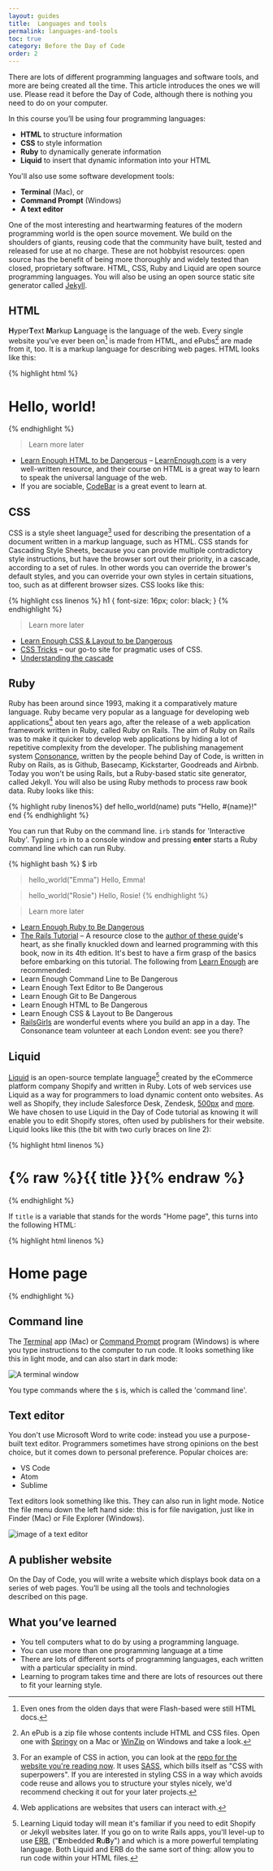 ```yaml
---
layout: guides
title:  Languages and tools
permalink: languages-and-tools
toc: true
category: Before the Day of Code
order: 2
---
```


<p class="content__abstract">
  There are lots of different programming languages and software tools, and
more are being created all the time. This article introduces the ones we will use. Please read it before the Day of Code, although there is nothing you need to do on your computer.
</p>
In this course you’ll be using four programming languages:

* **HTML** to structure information
* **CSS** to style information
* **Ruby** to dynamically generate information
* **Liquid** to insert that dynamic information into your HTML

You'll also use some software development tools:

* **Terminal** (Mac), or
* **Command Prompt** (Windows)
* **A text editor**

One of the most interesting and heartwarming features
of the modern programming world is the open source
movement. We build on the shoulders of giants, reusing
code that the community have built, tested and released for
use at no charge. These are not hobbyist resources: open
source has the benefit of being more thoroughly and widely
tested than closed, proprietary software.
HTML, CSS, Ruby and Liquid are open source programming languages. You will also be using an open source static site generator called [Jekyll](https://jekyllrb.com/).

## HTML
**H**yper**T**ext **M**arkup **L**anguage is the language of the web. Every single website
you’ve ever been on[^1] is made from HTML, and ePubs[^2] are
made from it, too. It is a markup language for describing web
pages. HTML looks like this:

{% highlight html %}
  <h1>Hello, world!</h1>
{% endhighlight %}

[^1]: Even ones from the olden days that were Flash-based were still HTML docs.
[^2]: An ePub is a zip file whose contents include HTML and CSS files. Open one with [Springy](https://springy.en.softonic.com/mac) on a Mac or [WinZip](https://www.winzip.com/win/en/) on Windows and take a look.

> <span class="content__learn-more">Learn more later<span>
* [Learn Enough HTML to be Dangerous](https://www.learnenough.com/html)
– [LearnEnough.com](https://www.learnenough.com) is a very well-written resource, and their course on HTML is a great way to learn to speak the universal language of the web.
* If you are sociable, [CodeBar](https://tutorials.codebar.io/) is a great event to learn at.


## CSS
CSS is a style sheet language[^4] used for describing the
presentation of a document written in a markup language,
such as HTML. CSS stands for Cascading Style Sheets, because you can provide multiple contradictory style instructions, but have the browser sort out their priority, in a cascade, according to a set of rules. In other words you can override the brower's default styles, and you can override your own styles in certain situations, too, such as at different browser sizes. CSS looks like this:

{% highlight css linenos %}
  h1 {
    font-size: 16px;
    color: black;
  }
{% endhighlight %}

[^4]: For an example of CSS in action, you can look at the <a href="https://github.com/GeneralProducts/day-of-code">repo for the website you're reading now</a>. It uses <a href="https://sass-lang.com/">SASS</a>, which bills itself as "CSS with superpowers". If you are interested in styling CSS in a way which avoids code reuse and allows you to structure your styles nicely, we'd recommend checking it out for your later projects.

> <span class="content__learn-more">Learn more later<span>
* [Learn Enough CSS & Layout to be Dangerous](https://www.learnenough.com/css)
* [CSS Tricks](https://css-tricks.com/) – our go-to site for pragmatic uses of CSS.
* [Understanding the cascade](https://blog.logrocket.com/how-css-works-understanding-the-cascade-d181cd89a4d8/)

## Ruby
Ruby has been around since 1993, making it a comparatively mature language. Ruby became
very popular as a language for developing web applications[^3] about ten
years ago, after the release of a web application framework
written in Ruby, called Ruby on Rails.
The aim of Ruby on Rails was to make it quicker
to develop web applications by hiding a lot of repetitive
complexity from the developer. The publishing management
system [Consonance](https://consonance.app), written by the people behind Day of Code, is written in Ruby on Rails, as is Github, Basecamp, Kickstarter, Goodreads and Airbnb. Today you won't be using Rails, but a Ruby-based static site generator, called Jekyll. You will also be using Ruby methods to process raw book data. Ruby looks like this:

{% highlight ruby linenos%}
  def hello_world(name)
    puts "Hello, #{name}!"
  end
{% endhighlight %}

You can run that Ruby on the command line. `irb` stands for 'Interactive Ruby'. Typing `irb` in to a console window and pressing **enter** starts a Ruby command line which can run Ruby.

{% highlight bash %}
  $ irb
  > hello_world("Emma")
  Hello, Emma!

  > hello_world("Rosie")
  Hello, Rosie!
{% endhighlight %}

> <span class="content__learn-more">Learn more later</span>
* [Learn Enough Ruby to Be Dangerous](https://www.learnenough.com/ruby-tutorial/hello_world)
* [The Rails Tutorial](https://www.learnenough.com/ruby-on-rails-4th-edition) – A resource close to the [author of these guide](http://twitter.com/has_many_books)'s heart, as she finally knuckled down and learned programming with this book, now in its 4th edition. It's best to have a firm grasp of the basics before embarking on this tutorial. The following from [Learn Enough](https://www.learnenough.com/) are recommended:
* Learn Enough Command Line to Be Dangerous
* Learn Enough Text Editor to Be Dangerous
* Learn Enough Git to Be Dangerous
* Learn Enough HTML to Be Dangerous
* Learn Enough CSS & Layout to Be Dangerous
* [RailsGirls](http://railsgirls.com/events.html) are wonderful events where you build an app in a day. The Consonance team volunteer at each London event: see you there?


[^3]: Web applications are websites that users can interact with.

## Liquid
[Liquid](https://shopify.github.io/liquid/) is an open-source template language[^5] created by the eCommerce platform company Shopify and written in Ruby. Lots of web services use Liquid as a way for programmers to load dynamic content onto websites. As well as Shopify, they include Salesforce Desk, Zendesk, [500px](https://web.500px.com/) and [more](https://github.com/Shopify/liquid/wiki#who-uses-liquid). We have chosen to use Liquid in the Day of Code tutorial as knowing it will enable you to edit Shopify stores, often used by publishers for their website. Liquid looks like this (the bit with two curly braces on line 2):

{% highlight html linenos %}
  <h1>
    {% raw %}{{ title }}{% endraw %}
  </h1>
{% endhighlight %}

If `title` is a variable that stands for the words "Home page", this turns into the following HTML:

{% highlight html linenos %}
  <h1>
    Home page
  </h1>
{% endhighlight %}

[^5]: Learning Liquid today will mean it's familiar if you need to edit Shopify or Jekyll websites later. If you go on to write Rails apps, you'll level-up to use <a href="https://ruby-doc.org/stdlib-1.9.3/libdoc/erb/rdoc/ERB.html">ERB</a>, ("<b>E</b>mbedded <b>R</b>u<b>B</b>y") and which is a more powerful templating language. Both Liquid and ERB do the same sort of thing: allow you to run code within your HTML files.

## Command line

The [Terminal](/glossary#terminal) app (Mac) or [Command Prompt](/glossary#command-prompt) program (Windows) is where you type instructions to the computer to run code. It looks something like this in light mode, and can also start in dark mode:

![A terminal window](/assets/images/terminal.png)

You type commands where the `$` is, which is called the 'command line'.

## Text editor

You don't use Microsoft Word to write code: instead you use a purpose-built text editor. Programmers sometimes have strong opinions on the best choice, but it comes down to personal preference. Popular choices are:

* VS Code
* Atom
* Sublime

Text editors look something like this. They can also run in light mode. Notice the file menu down the left hand side: this is for file navigation, just like in Finder (Mac) or File Explorer (Windows).

![image of a text editor](/assets/images/text-editor.png)

## A publisher website
On the Day of Code, you will write a website which displays book data on
a series of web pages. You’ll be using all the tools and technologies described
on this page.

## What you’ve learned
* You tell computers what to do by using a programming
language.
* You can use more than one programming language at a
time
* There are lots of different sorts of programming languages,
each written with a particular speciality in mind.
* Learning to program takes time and there are lots of resources out there to fit your learning style.
